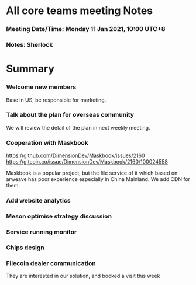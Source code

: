# All core teams meeting Notes
### Meeting Date/Time: Monday 11 Jan 2021, 10:00 UTC+8
### Notes: Sherlock

# Summary
### Welcome new members
Base in US, be responsible for marketing.

### Talk about the plan for overseas community
We will review the detail of the plan in next weekly meeting.

### Cooperation with Maskbook
https://github.com/DimensionDev/Maskbook/issues/2160
https://gitcoin.co/issue/DimensionDev/Maskbook/2160/100024558

Maskbook is a popular project, but the file service of it which based on arweave has poor experience especially in China Mainland. We add CDN for them.

### Add website analytics

### Meson optimise strategy discussion

### Service running monitor

### Chips design

### Filecoin dealer communication
They are interested in our solution, and booked a visit this week
